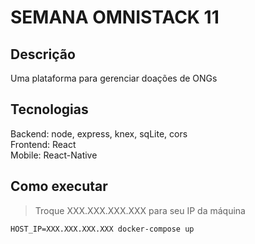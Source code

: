 # SEMANA OMNISTACK 11

## Descrição
Uma plataforma para gerenciar doações de ONGs

## Tecnologias
Backend: node, express, knex, sqLite, cors  
Frontend: React  
Mobile: React-Native

## Como executar
> Troque XXX.XXX.XXX.XXX para seu IP da máquina
```shell
HOST_IP=XXX.XXX.XXX.XXX docker-compose up
```